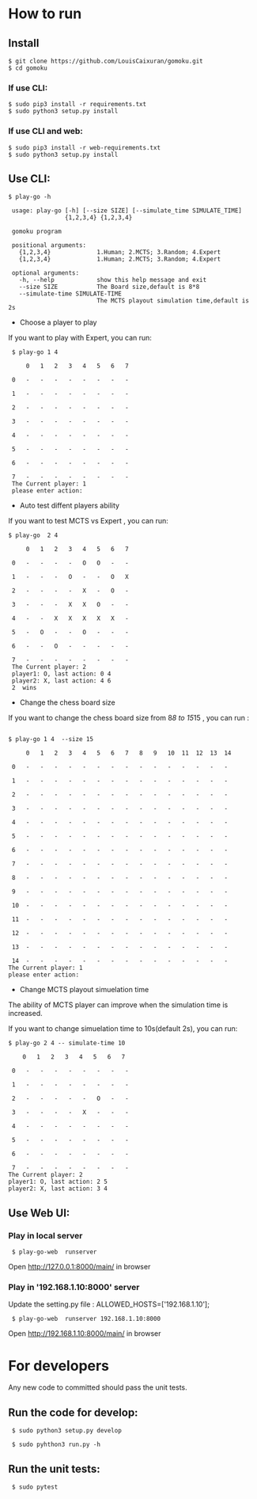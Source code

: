 
# How to run 

## Install 
```        
$ git clone https://github.com/LouisCaixuran/gomoku.git
$ cd gomoku
```

### If use CLI:
```
$ sudo pip3 install -r requirements.txt
$ sudo python3 setup.py install
```

### If use CLI and web:

```
$ sudo pip3 install -r web-requirements.txt
$ sudo python3 setup.py install
```

## Use CLI:

```	
$ play-go -h

 usage: play-go [-h] [--size SIZE] [--simulate_time SIMULATE_TIME]
                {1,2,3,4} {1,2,3,4}

 gomoku program

 positional arguments:
   {1,2,3,4}             1.Human; 2.MCTS; 3.Random; 4.Expert
   {1,2,3,4}             1.Human; 2.MCTS; 3.Random; 4.Expert

 optional arguments:
   -h, --help            show this help message and exit
   --size SIZE           The Board size,default is 8*8
   --simulate-time SIMULATE-TIME
                         The MCTS playout simulation time,default is 2s
```

* Choose a player to play

If you want to play with Expert, you can run:

``` 
 $ play-go 1 4
     
     0   1   2   3   4   5   6   7

 0   -   -   -   -   -   -   -   -

 1   -   -   -   -   -   -   -   -

 2   -   -   -   -   -   -   -   -
 
 3   -   -   -   -   -   -   -   -

 4   -   -   -   -   -   -   -   -

 5   -   -   -   -   -   -   -   -

 6   -   -   -   -   -   -   -   -

 7   -   -   -   -   -   -   -   -
 The Current player: 1
 please enter action:

```

*  Auto test diffent players ability

If you want to test MCTS vs Expert , you can run:

```	
$ play-go  2 4

     0   1   2   3   4   5   6   7

 0   -   -   -   -   O   O   -   -

 1   -   -   -   O   -   -   O   X

 2   -   -   -   -   X   -   O   -

 3   -   -   -   X   X   O   -   -

 4   -   -   X   X   X   X   X   -

 5   -   O   -   -   O   -   -   -

 6   -   -   O   -   -   -   -   -

 7   -   -   -   -   -   -   -   -
 The Current player: 2
 player1: O, last action: 0 4
 player2: X, last action: 4 6
 2  wins

```

*  Change the chess board size 

If you want to change the chess board size from 8*8  to 15*15 ,
you can run :

```

$ play-go 1 4  --size 15

     0   1   2   3   4   5   6   7   8   9   10  11  12  13  14

 0   -   -   -   -   -   -   -   -   -   -   -   -   -   -   -

 1   -   -   -   -   -   -   -   -   -   -   -   -   -   -   -

 2   -   -   -   -   -   -   -   -   -   -   -   -   -   -   -

 3   -   -   -   -   -   -   -   -   -   -   -   -   -   -   -

 4   -   -   -   -   -   -   -   -   -   -   -   -   -   -   -

 5   -   -   -   -   -   -   -   -   -   -   -   -   -   -   -

 6   -   -   -   -   -   -   -   -   -   -   -   -   -   -   -

 7   -   -   -   -   -   -   -   -   -   -   -   -   -   -   -

 8   -   -   -   -   -   -   -   -   -   -   -   -   -   -   -

 9   -   -   -   -   -   -   -   -   -   -   -   -   -   -   -

 10  -   -   -   -   -   -   -   -   -   -   -   -   -   -   -

 11  -   -   -   -   -   -   -   -   -   -   -   -   -   -   -

 12  -   -   -   -   -   -   -   -   -   -   -   -   -   -   -

 13  -   -   -   -   -   -   -   -   -   -   -   -   -   -   -

 14  -   -   -   -   -   -   -   -   -   -   -   -   -   -   -
The Current player: 1
please enter action:

```

* Change MCTS playout simuelation time
  
The ability of MCTS player can improve when the simulation time is increased.

If you want to change simuelation time to 10s(default 2s), you can run:

```
$ play-go 2 4 -- simulate-time 10

    0   1   2   3   4   5   6   7

 0   -   -   -   -   -   -   -   -

 1   -   -   -   -   -   -   -   -

 2   -   -   -   -   -   O   -   -

 3   -   -   -   -   X   -   -   -

 4   -   -   -   -   -   -   -   -

 5   -   -   -   -   -   -   -   -

 6   -   -   -   -   -   -   -   -

 7   -   -   -   -   -   -   -   -
The Current player: 2
player1: O, last action: 2 5
player2: X, last action: 3 4

```

## Use Web UI:

### Play in local server

```
 $ play-go-web  runserver 

```
Open http://127.0.0.1:8000/main/ in browser


### Play in '192.168.1.10:8000' server

Update the setting.py file : ALLOWED_HOSTS=['192.168.1.10'];

```
 $ play-go-web  runserver 192.168.1.10:8000
```

Open http://192.168.1.10:8000/main/ in browser


# For developers

Any new code to committed should pass the unit tests.


## Run the code for develop:

``` 
 $ sudo python3 setup.py develop

 $ sudo pyhthon3 run.py -h 
```

## Run the unit tests:

```
 $ sudo pytest 
```	


